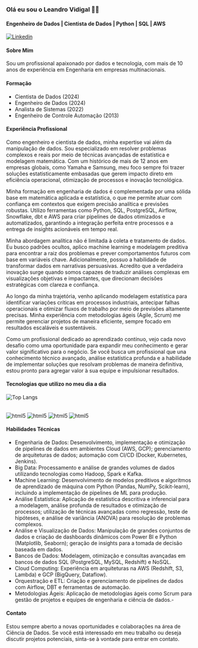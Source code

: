 ### Olá eu sou o Leandro Vidigal 🖐🏻
#### Engenheiro de Dados | Cientista de Dados | Python | SQL | AWS
[![Linkedin](https://img.shields.io/badge/LinkedIn-0077B5?style=for-the-badge&logo=linkedin&logoColor=white)](https://www.linkedin.com/in/leandrovidigal)

#### Sobre Mim
Sou um profissional apaixonado por dados e tecnologia, com mais de 10 anos de experiência em Engenharia em empresas multinacionais.

#### Formação
- Cientista de Dados (2024)
- Engenheiro de Dados (2024)
- Analista de Sistemas (2022)
- Engenheiro de Controle Automação (2013)

#### Experiência Profissional
Como engenheiro e cientista de dados, minha expertise vai além da manipulação de dados. Sou especializado em resolver problemas complexos e reais por meio de técnicas avançadas de estatística e modelagem matemática. Com um histórico de mais de 12 anos em empresas globais, como Yamaha e Samsung, meu foco sempre foi trazer soluções estatisticamente embasadas que gerem impacto direto em eficiência operacional, otimização de processos e inovação tecnológica.

Minha formação em engenharia de dados é complementada por uma sólida base em matemática aplicada e estatística, o que me permite atuar com confiança em contextos que exigem precisão analítica e previsões robustas. Utilizo ferramentas como Python, SQL, PostgreSQL, Airflow, Snowflake, dbt e AWS para criar pipelines de dados otimizados e automatizados, garantindo a integração perfeita entre processos e a entrega de insights acionáveis em tempo real.

Minha abordagem analítica não é limitada à coleta e tratamento de dados. Eu busco padrões ocultos, aplico machine learning e modelagem preditiva para encontrar a raiz dos problemas e prever comportamentos futuros com base em variáveis chave. Adicionalmente, possuo a habilidade de transformar dados em narrativas persuasivas. Acredito que a verdadeira inovação surge quando somos capazes de traduzir análises complexas em visualizações objetivas e impactantes, que direcionam decisões estratégicas com clareza e confiança.

Ao longo da minha trajetória, venho aplicando modelagem estatística para identificar variações críticas em processos industriais, antecipar falhas operacionais e otimizar fluxos de trabalho por meio de previsões altamente precisas. Minha experiência com metodologias ágeis (Agile, Scrum) me permite gerenciar projetos de maneira eficiente, sempre focado em resultados escaláveis e sustentáveis.

Como um profissional dedicado ao aprendizado contínuo, vejo cada novo desafio como uma oportunidade para expandir meu conhecimento e gerar valor significativo para o negócio. Se você busca um profissional que una conhecimento técnico avançado, análise estatística profunda e a habilidade de implementar soluções que resolvam problemas de maneira definitiva, estou pronto para agregar valor à sua equipe e impulsionar resultados.

#### Tecnologias que utilizo no meu dia a dia
![Top Langs](https://github-readme-stats.vercel.app/api/top-langs/?username=leandroavidigal&hide_progress=true)
<div style="display: inline_block"><br/>
  <img align="center" alt="html5" src="https://img.shields.io/badge/Python-3776AB?style=for-the-badge&logo=python&logoColor=white" />
  <img align="center" alt="html5" src="https://img.shields.io/badge/MySQL-00000F?style=for-the-badge&logo=mysql&logoColor=white" /> 
  <img align="center" alt="html5" src="https://img.shields.io/badge/Amazon_AWS-232F3E?style=for-the-badge&logo=amazon-aws&logoColor=white" /> 
  <img align="center" alt="html5" src="https://img.shields.io/badge/TensorFlow-FF6F00?style=for-the-badge&logo=tensorflow&logoColor=white" /> 
</div>

#### Habilidades Técnicas
- Engenharia de Dados: Desenvolvimento, implementação e otimização de pipelines de dados em ambientes Cloud (AWS, GCP); gerenciamento de arquiteturas de dados; automação com CI/CD (Docker, Kubernetes, Jenkins).
- Big Data: Processamento e análise de grandes volumes de dados utilizando tecnologias como Hadoop, Spark e Kafka.
- Machine Learning: Desenvolvimento de modelos preditivos e algoritmos de aprendizado de máquina com Python (Pandas, NumPy, Scikit-learn), incluindo a implementação de pipelines de ML para produção.
- Análise Estatística: Aplicação de estatística descritiva e inferencial para a modelagem, análise profunda de resultados e otimização de processos; utilização de técnicas avançadas como regressão, teste de hipóteses, e análise de variância (ANOVA) para resolução de problemas complexos.
- Análise e Visualização de Dados: Manipulação de grandes conjuntos de dados e criação de dashboards dinâmicos com Power BI e Python (Matplotlib, Seaborn); geração de insights para a tomada de decisão baseada em dados.
- Bancos de Dados: Modelagem, otimização e consultas avançadas em bancos de dados SQL (PostgreSQL, MySQL, Redshift) e NoSQL.
- Cloud Computing: Experiência em arquiteturas na AWS (Redshift, S3, Lambda) e GCP (BigQuery, Dataflow).
- Orquestração e ETL: Criação e gerenciamento de pipelines de dados com Airflow, DBT e ferramentas de automação.
- Metodologias Ágeis: Aplicação de metodologias ágeis como Scrum para gestão de projetos e equipes de engenharia e ciência de dados.- 

#### Contato
Estou sempre aberto a novas oportunidades e colaborações na área de Ciência de Dados. Se você está interessado em meu trabalho ou deseja discutir projetos potenciais, sinta-se à vontade para entrar em contato.


